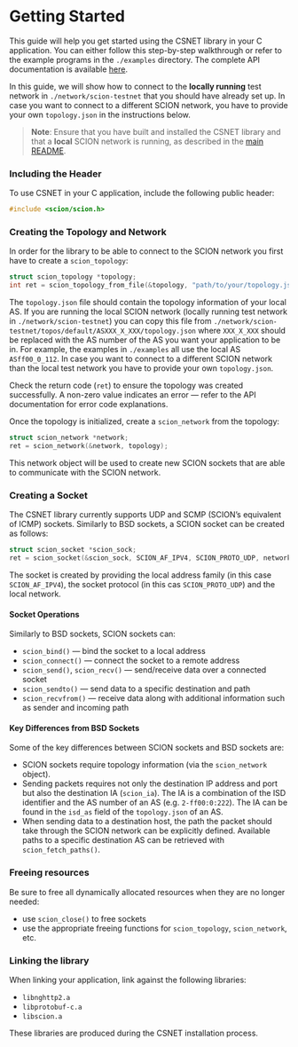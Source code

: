 # Getting Started

This guide will help you get started using the CSNET library in your C application. You can either follow this
step-by-step walkthrough or refer to the example programs in the `./examples` directory. The complete API documentation
is available [here](https://scionproto-contrib.github.io/csnet/scion_8h.html).

In this guide, we will show how to connect to the **locally running** test network in `./network/scion-testnet` that you
should have already set up. In case you want to connect to a different SCION network, you have to provide your own
`topology.json` in the instructions below.

> **Note**: Ensure that you have built and installed the CSNET library and that a **local** SCION network is running, as
> described in the [main README](../README.md#building-and-installation).

### Including the Header

To use CSNET in your C application, include the following public header:

```C
#include <scion/scion.h>
```

### Creating the Topology and Network

In order for the library to be able to connect to the SCION network you first have to create a `scion_topology`:

```C
struct scion_topology *topology;
int ret = scion_topology_from_file(&topology, "path/to/your/topology.json");
```

The `topology.json` file should contain the topology information of your local AS. If you are running the local SCION
network (locally running test network in `./network/scion-testnet`) you can copy this file from
`./network/scion-testnet/topos/default/ASXXX_X_XXX/topology.json` where `XXX_X_XXX`
should be replaced with the AS number of the AS you want your application to be in. For example, the examples in
`./examples` all use the local AS `ASff00_0_112`. In case you want to connect to a different SCION network than the
local test network you have to
provide your own `topology.json`.

Check the return code (`ret`) to ensure the topology was created successfully. A non-zero value indicates an error —
refer to the API documentation for error code explanations.

Once the topology is initialized, create a `scion_network` from the topology:

```C
struct scion_network *network;
ret = scion_network(&network, topology);
```

This network object will be used to create new SCION sockets that are able to communicate with the SCION network.

### Creating a Socket

The CSNET library currently supports UDP and SCMP (SCION’s equivalent of ICMP) sockets. Similarly to BSD sockets, a
SCION socket can be created as follows:

```C
struct scion_socket *scion_sock;
ret = scion_socket(&scion_sock, SCION_AF_IPV4, SCION_PROTO_UDP, network);
```

The socket is created by providing the local address family (in this case `SCION_AF_IPV4`), the socket protocol (in this
cas `SCION_PROTO_UDP`) and the local network.

#### Socket Operations

Similarly to BSD sockets, SCION sockets can:

- `scion_bind()` — bind the socket to a local address
- `scion_connect()` — connect the socket to a remote address
- `scion_send()`, `scion_recv()` — send/receive data over a connected socket
- `scion_sendto()` — send data to a specific destination and path
- `scion_recvfrom()` — receive data along with additional information such as sender and incoming path

#### Key Differences from BSD Sockets

Some of the key differences between SCION sockets and BSD sockets are:

- SCION sockets require topology information (via the `scion_network` object).
- Sending packets requires not only the destination IP address and port but also the destination IA (`scion_ia`). The IA
  is a combination of the ISD identifier and the AS number of an AS (e.g. `2-ff00:0:222`). The IA can be found in the
  `isd_as` field of the `topology.json` of an AS.
- When sending data to a destination host, the path the packet should take through the SCION network can be
  explicitly defined. Available paths to a specific destination AS can be retrieved with `scion_fetch_paths()`.

### Freeing resources

Be sure to free all dynamically allocated resources when they are no longer needed:

- use `scion_close()` to free sockets
- use the appropriate freeing functions for `scion_topology`, `scion_network`, etc.

### Linking the library

When linking your application, link against the following libraries:

- `libnghttp2.a`
- `libprotobuf-c.a`
- `libscion.a`

These libraries are produced during the CSNET installation process.

